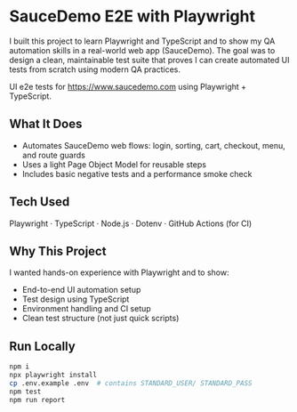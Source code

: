 # SauceDemo E2E with Playwright

I built this project to learn Playwright and TypeScript and to show my QA automation skills in a real-world web app (SauceDemo).
The goal was to design a clean, maintainable test suite that proves I can create automated UI tests from scratch using modern QA practices.

UI e2e tests for https://www.saucedemo.com using Playwright + TypeScript.

## What It Does

- Automates SauceDemo web flows: login, sorting, cart, checkout, menu, and route guards
- Uses a light Page Object Model for reusable steps
- Includes basic negative tests and a performance smoke check

## Tech Used 
Playwright · TypeScript · Node.js · Dotenv · GitHub Actions (for CI)

## Why This Project
I wanted hands-on experience with Playwright and to show:
- End-to-end UI automation setup
- Test design using TypeScript
- Environment handling and CI setup
- Clean test structure (not just quick scripts)

## Run Locally
```bash
npm i
npx playwright install
cp .env.example .env  # contains STANDARD_USER/ STANDARD_PASS
npm test
npm run report
